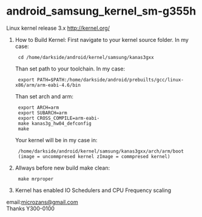 # android_samsung_kernel_sm-g355h
  Linux kernel release 3.x <http://kernel.org/>

1. How to Build Kernel:
	First navigate to your kernel source folder. In my case:

		cd /home/darkside/android/kernel/samsung/kanas3gxx
		
	Than set path to your toolchain. In my case:
	
		export PATH=$PATH:/home/darkside/android/prebuilts/gcc/linux-x86/arm/arm-eabi-4.6/bin
		
	Than set arch and arm:
	
		export ARCH=arm
		export SUBARCH=arm
		export CROSS_COMPILE=arm-eabi-
		make kanas3g_hw04_defconfig
		make
		
	Your kernel will be in my case in:
	
		/home/darkside/android/kernel/samsung/kanas3gxx/arch/arm/boot 
		(image = uncommpresed kernel zImage = commpresed kernel)
	
	
2. Allways before new build make clean:

		make mrproper
		
    
3. Kernel has enabled IO Schedulers and CPU Frequency scaling

email:microzans@gmail.com         
Thanks Y300-0100
